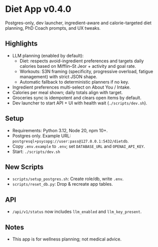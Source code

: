 # Diet App v0.4.0

Postgres-only, dev launcher, ingredient-aware and calorie-targeted diet planning, PhD Coach prompts, and UX tweaks.

## Highlights
- LLM planning (enabled by default):
  - Diet: respects avoid-ingredient preferences and targets daily calories based on Mifflin–St Jeor + activity and goal rate.
  - Workouts: S3N framing (specificity, progressive overload, fatigue management) with strict JSON shape.
  - Automatic fallback to deterministic planners if no key.
- Ingredient preferences multi-select on About You / Intake.
- Calories per meal shown; daily totals align with target.
- Groceries sync is idempotent and clears open items by default.
- Dev launcher to start API + UI with health wait (`./scripts/dev.sh`).

## Setup
- Requirements: Python 3.12, Node 20, npm 10+.
- Postgres only. Example URL: `postgresql+psycopg://user:pass@127.0.0.1:5432/dietdb`.
- Copy `.env.example` to `.env`; set `DATABASE_URL` and `OPENAI_API_KEY`.
- Start: `./scripts/dev.sh`

## New Scripts
- `scripts/setup_postgres.sh`: Create role/db, write `.env`.
- `scripts/reset_db.py`: Drop & recreate app tables.

## API
- `/api/v1/status` now includes `llm_enabled` and `llm_key_present`.

## Notes
- This app is for wellness planning; not medical advice.
